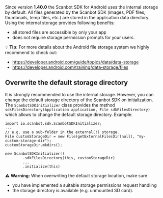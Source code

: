 Since version **1.40.0** the Scanbot SDK for Android uses the internal storage by default.
All files generated by the Scanbot SDK (images, PDF files, thumbnails, temp files, etc.) are stored in the application data directory.
Using the internal storage provides following benefits:
- all stored files are accessible by only your app
- does not require storage permission prompts for your users.


💡 **Tip:** For more details about the Android file storage system we highly recommend to check out:
- https://developer.android.com/guide/topics/data/data-storage
- https://developer.android.com/training/data-storage/files


## Overwrite the default storage directory
It is strongly recommended to use the internal storage. However, you can change the default storage directory of the Scanbot SDK on initialization.
The `ScanbotSDKInitializer` class provides the method `sdkFilesDirectory(Application application, File sdkFilesDirectory)` which allows to change the default storage directory.
Example:
```
import io.scanbot.sdk.ScanbotSDKInitializer;
...
// e.g. use a sub-folder in the external(!) storage.
File customStorageDir = new File(getExternalFilesDir(null), "my-custom-storage-dir");
customStorageDir.mkdirs();

new ScanbotSDKInitializer()
        .sdkFilesDirectory(this, customStorageDir)
        ...
        .initialize(this)
```

⚠️ **Warning:** When overwriting the default storage location, make sure
- you have implemented a suitable storage permissions request handling
- the storage directory is available (e.g. unmounted SD card).
